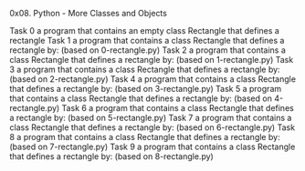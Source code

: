 0x08. Python - More Classes and Objects

Task 0  a program that contains an empty class Rectangle that defines a rectangle
Task 1  a program that contains a class Rectangle that defines a rectangle by: (based on 0-rectangle.py) 
Task 2  a program that contains a class Rectangle that defines a rectangle by: (based on 1-rectangle.py)
Task 3  a program that contains a class Rectangle that defines a rectangle by: (based on 2-rectangle.py)
Task 4  a program that contains a class Rectangle that defines a rectangle by: (based on 3-rectangle.py)
Task 5  a program that contains a class Rectangle that defines a rectangle by: (based on 4-rectangle.py)
Task 6  a program that contains a class Rectangle that defines a rectangle by: (based on 5-rectangle.py)
Task 7  a program that contains a class Rectangle that defines a rectangle by: (based on 6-rectangle.py)
Task 8  a program that contains a class Rectangle that defines a rectangle by: (based on 7-rectangle.py)
Task 9  a program that contains a class Rectangle that defines a rectangle by: (based on 8-rectangle.py)
